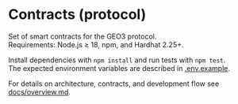 # Contracts (protocol)

Set of smart contracts for the GEO3 protocol.  
Requirements: Node.js ≥ 18, npm, and Hardhat 2.25+.

Install dependencies with `npm install` and run tests with `npm test`.  
The expected environment variables are described in [.env.example](./.env.example).

For details on architecture, contracts, and development flow see [docs/overview.md](./docs/overview.md).
